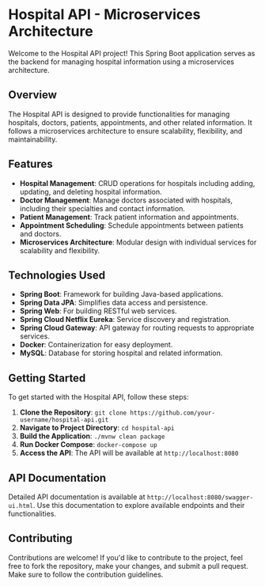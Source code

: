 # Hospital API - Microservices Architecture

Welcome to the Hospital API project! This Spring Boot application serves as the backend for managing hospital information using a microservices architecture.

## Overview

The Hospital API is designed to provide functionalities for managing hospitals, doctors, patients, appointments, and other related information. It follows a microservices architecture to ensure scalability, flexibility, and maintainability.

## Features

- **Hospital Management**: CRUD operations for hospitals including adding, updating, and deleting hospital information.
- **Doctor Management**: Manage doctors associated with hospitals, including their specialties and contact information.
- **Patient Management**: Track patient information and appointments.
- **Appointment Scheduling**: Schedule appointments between patients and doctors.
- **Microservices Architecture**: Modular design with individual services for scalability and flexibility.

## Technologies Used

- **Spring Boot**: Framework for building Java-based applications.
- **Spring Data JPA**: Simplifies data access and persistence.
- **Spring Web**: For building RESTful web services.
- **Spring Cloud Netflix Eureka**: Service discovery and registration.
- **Spring Cloud Gateway**: API gateway for routing requests to appropriate services.
- **Docker**: Containerization for easy deployment.
- **MySQL**: Database for storing hospital and related information.

## Getting Started

To get started with the Hospital API, follow these steps:

1. **Clone the Repository**: `git clone https://github.com/your-username/hospital-api.git`
2. **Navigate to Project Directory**: `cd hospital-api`
3. **Build the Application**: `./mvnw clean package`
4. **Run Docker Compose**: `docker-compose up`
5. **Access the API**: The API will be available at `http://localhost:8080`

## API Documentation

Detailed API documentation is available at `http://localhost:8080/swagger-ui.html`. Use this documentation to explore available endpoints and their functionalities.

## Contributing

Contributions are welcome! If you'd like to contribute to the project, feel free to fork the repository, make your changes, and submit a pull request. Make sure to follow the contribution guidelines.
